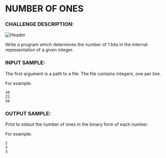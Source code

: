 # NUMBER OF ONES

### CHALLENGE DESCRIPTION:

![Header](https://i.imgur.com/EkE2jKE.png)

Write a program which determines the number of 1 bits in the internal representation of a given integer.

### INPUT SAMPLE:

The first argument is a path to a file. The file contains integers, one per line.

For example:

```
10
22
56
```

### OUTPUT SAMPLE:

Print to stdout the number of ones in the binary form of each number.

For example:

```
2
3
3
```